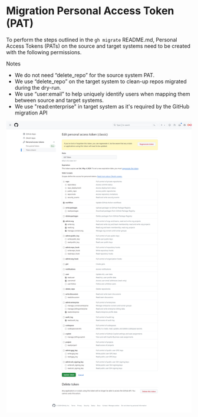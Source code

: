 # Migration Personal Access Token (PAT)

To perform the steps outlined in the `gh migrate` README.md, Personal Access Tokens (PATs) on the source and target systems need to be created with the following permissions.

Notes
- We do not need “delete_repo” for the source system PAT.
- We use “delete_repo” on the target system to clean-up repos migrated during the dry-run.
- We use “user:email” to help uniquely identify users when mapping them between source and target systems.
- We use "read:enterprise" in target system as it's required by the GitHub migration API


![alt text](docs/images/migration-pat-permission.png)
